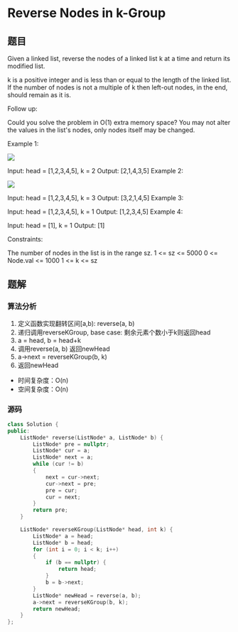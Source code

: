 #  Reverse Nodes in k-Group
## 题目
Given a linked list, reverse the nodes of a linked list k at a time and return its modified list.

k is a positive integer and is less than or equal to the length of the linked list. If the number of nodes is not a multiple of k then left-out nodes, in the end, should remain as it is.

Follow up:

Could you solve the problem in O(1) extra memory space?
You may not alter the values in the list's nodes, only nodes itself may be changed.
 

Example 1:

![](https://assets.leetcode.com/uploads/2020/10/03/reverse_ex1.jpg)

Input: head = [1,2,3,4,5], k = 2
Output: [2,1,4,3,5]
Example 2:

![](https://assets.leetcode.com/uploads/2020/10/03/reverse_ex2.jpg)

Input: head = [1,2,3,4,5], k = 3
Output: [3,2,1,4,5]
Example 3:

Input: head = [1,2,3,4,5], k = 1
Output: [1,2,3,4,5]
Example 4:

Input: head = [1], k = 1
Output: [1]
 

Constraints:

The number of nodes in the list is in the range sz.
1 <= sz <= 5000
0 <= Node.val <= 1000
1 <= k <= sz

## 题解
### 算法分析
1. 定义函数实现翻转区间[a,b): reverse(a, b) 
2. 递归调用reverseKGroup, base case: 剩余元素个数小于k则返回head
3. a = head, b = head+k
4. 调用reverse(a, b) 返回newHead
5. a->next = reverseKGroup(b, k)
6. 返回newHead
+ 时间复杂度：O(n)
+ 空间复杂度：O(n)
### 源码
```C++ []
class Solution {
public:
    ListNode* reverse(ListNode* a, ListNode* b) {
        ListNode* pre = nullptr;
        ListNode* cur = a;
        ListNode* next = a;
        while (cur != b)
        {
            next = cur->next;
            cur->next = pre;
            pre = cur;
            cur = next;
        }
        return pre;
    }

    ListNode* reverseKGroup(ListNode* head, int k) {
        ListNode* a = head;
        ListNode* b = head;
        for (int i = 0; i < k; i++)
        {
            if (b == nullptr) {
                return head;
            }
            b = b->next;
        }
        ListNode* newHead = reverse(a, b);
        a->next = reverseKGroup(b, k);
        return newHead;
    }
};